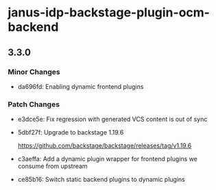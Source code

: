 # janus-idp-backstage-plugin-ocm-backend

## 3.3.0

### Minor Changes

- da696fd: Enabling dynamic frontend plugins

### Patch Changes

- e3dce5e: Fix regression with generated VCS content is out of sync
- 5dbf27f: Upgrade to backstage 1.19.6

  <https://github.com/backstage/backstage/releases/tag/v1.19.6>

- c3aeffa: Add a dynamic plugin wrapper for frontend plugins we consume from upstream
- ce85b16: Switch static backend plugins to dynamic plugins
